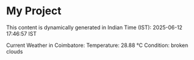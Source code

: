 # My Project

This content is dynamically generated in Indian Time (IST): 2025-06-12 17:46:57 IST


Current Weather in Coimbatore:
Temperature: 28.88 °C
Condition: broken clouds
